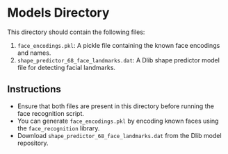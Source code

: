 # Models Directory

This directory should contain the following files:

1. `face_encodings.pkl`: A pickle file containing the known face encodings and names.
2. `shape_predictor_68_face_landmarks.dat`: A Dlib shape predictor model file for detecting facial landmarks.

## Instructions

- Ensure that both files are present in this directory before running the face recognition script.
- You can generate `face_encodings.pkl` by encoding known faces using the `face_recognition` library.
- Download `shape_predictor_68_face_landmarks.dat` from the Dlib model repository.